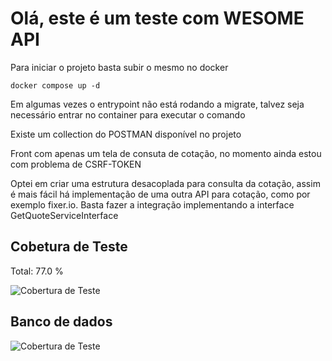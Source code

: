 # Olá, este é um teste com WESOME API

Para iniciar o projeto basta subir o mesmo no docker

```
docker compose up -d
```

Em algumas vezes o entrypoint não está rodando a migrate, talvez seja necessário entrar no container para executar o comando

Existe um collection do POSTMAN disponível no projeto


Front com apenas um tela de consuta de cotação, no momento ainda estou com problema de CSRF-TOKEN


Optei em criar uma estrutura desacoplada para consulta da cotação, assim é mais fácil há implementação de uma outra API para cotação, como por exemplo fixer.io.
Basta fazer a integração implementando a interface GetQuoteServiceInterface 

## Cobetura de Teste 
Total: 77.0 %

![Cobertura de Teste](https://i.ibb.co/cTWK8xR/Captura-de-tela-2024-03-17-023016.png)

## Banco de dados
![Cobertura de Teste](https://i.ibb.co/QN9sgty/Estrutura-do-banco.png)
